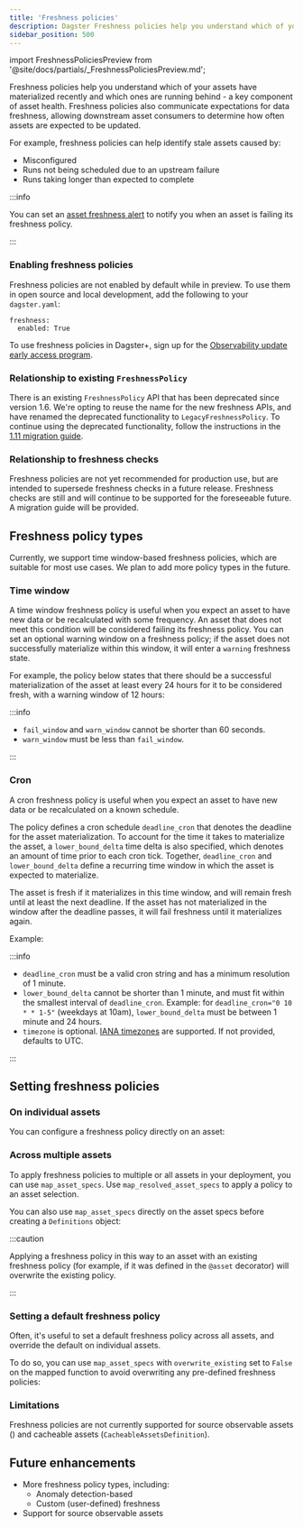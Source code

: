 ```yaml
---
title: 'Freshness policies'
description: Dagster Freshness policies help you understand which of your assets have materialized recently and which ones are running behind - a key component of asset health.
sidebar_position: 500
---
```


import FreshnessPoliciesPreview from '@site/docs/partials/\_FreshnessPoliciesPreview.md';

<FreshnessPoliciesPreview />

Freshness policies help you understand which of your assets have materialized recently and which ones are running behind - a key component of asset health. Freshness policies also communicate expectations for data freshness, allowing downstream asset consumers to determine how often assets are expected to be updated.

For example, freshness policies can help identify stale assets caused by:

- Misconfigured <PyObject section="assets" module="dagster" object="AutomationCondition" pluralize />
- Runs not being scheduled due to an upstream failure
- Runs taking longer than expected to complete

:::info

You can set an [asset freshness alert](/guides/labs/observability-update/alerts) to notify you when an asset is failing its freshness policy.

:::

### Enabling freshness policies

Freshness policies are not enabled by default while in preview. To use them in open source and local development, add the following to your `dagster.yaml`:

```
freshness:
  enabled: True
```

To use freshness policies in Dagster+, sign up for the [Observability update early access program](/guides/labs/observability-update#how-to-join-the-early-access-program).

### Relationship to existing `FreshnessPolicy`

There is an existing `FreshnessPolicy` API that has been deprecated since version 1.6. We're opting to reuse the name for the new freshness APIs, and have renamed the deprecated functionality to `LegacyFreshnessPolicy`. To continue using the deprecated functionality, follow the instructions in the [1.11 migration guide](/migration/upgrading#upgrading-to-1110).

### Relationship to freshness checks

Freshness policies are not yet recommended for production use, but are intended to supersede freshness checks in a future release. Freshness checks are still and will continue to be supported for the foreseeable future. A migration guide will be provided.

## Freshness policy types

Currently, we support time window-based freshness policies, which are suitable for most use cases. We plan to add more policy types in the future.

### Time window

A time window freshness policy is useful when you expect an asset to have new data or be recalculated with some frequency. An asset that does not meet this condition will be considered failing its freshness policy. You can set an optional warning window on a freshness policy; if the asset does not successfully materialize within this window, it will enter a `warning` freshness state.

For example, the policy below states that there should be a successful materialization of the asset at least every 24 hours for it to be considered fresh, with a warning window of 12 hours:

<CodeExample path="docs_snippets/docs_snippets/guides/freshness/time_window_policy.py" language="python" />

:::info

- `fail_window` and `warn_window` cannot be shorter than 60 seconds.
- `warn_window` must be less than `fail_window`.

:::

### Cron

A cron freshness policy is useful when you expect an asset to have new data or be recalculated on a known schedule.

The policy defines a cron schedule `deadline_cron` that denotes the deadline for the asset materialization.
To account for the time it takes to materialize the asset, a `lower_bound_delta` time delta is also specified,
which denotes an amount of time prior to each cron tick.
Together, `deadline_cron` and `lower_bound_delta` define a recurring time window in which the asset is expected to materialize.

The asset is fresh if it materializes in this time window, and will remain fresh until at least the next deadline.
If the asset has not materialized in the window after the deadline passes, it will fail freshness until it materializes again.

Example:

<CodeExample path="docs_snippets/docs_snippets/guides/freshness/cron_policy.py" language="python" />

:::info

- `deadline_cron` must be a valid cron string and has a minimum resolution of 1 minute.
- `lower_bound_delta` cannot be shorter than 1 minute, and must fit within the smallest interval of `deadline_cron`.
  Example: for `deadline_cron="0 10 * * 1-5"` (weekdays at 10am), `lower_bound_delta` must be between 1 minute and 24 hours.
- `timezone` is optional. [IANA timezones](https://www.iana.org/time-zones) are supported. If not provided, defaults to UTC.

:::

## Setting freshness policies

### On individual assets

You can configure a freshness policy directly on an asset:

<CodeExample path="docs_snippets/docs_snippets/guides/freshness/individual_asset_policy.py" language="python" />

### Across multiple assets

To apply freshness policies to multiple or all assets in your deployment, you can use `map_asset_specs`.
Use `map_resolved_asset_specs` to apply a policy to an asset selection.

<CodeExample path="docs_snippets/docs_snippets/guides/freshness/multiple_assets_policy.py" language="python" />

You can also use `map_asset_specs` directly on the asset specs before creating a `Definitions` object:

<CodeExample path="docs_snippets/docs_snippets/guides/freshness/map_asset_specs_direct.py" language="python" />

:::caution

Applying a freshness policy in this way to an asset with an existing freshness policy (for example, if it was defined in the `@asset` decorator) will overwrite the existing policy.

:::

### Setting a default freshness policy

Often, it's useful to set a default freshness policy across all assets, and override the default on individual assets.

To do so, you can use `map_asset_specs` with `overwrite_existing` set to `False` on the mapped function to avoid overwriting any pre-defined freshness policies:

<CodeExample path="docs_snippets/docs_snippets/guides/freshness/default_freshness.py" language="python" />

### Limitations

Freshness policies are not currently supported for source observable assets (<PyObject section="assets" module="dagster" object="SourceAsset" pluralize />) and cacheable assets (`CacheableAssetsDefinition`).

## Future enhancements

- More freshness policy types, including:
  - Anomaly detection-based
  - Custom (user-defined) freshness
- Support for source observable assets
